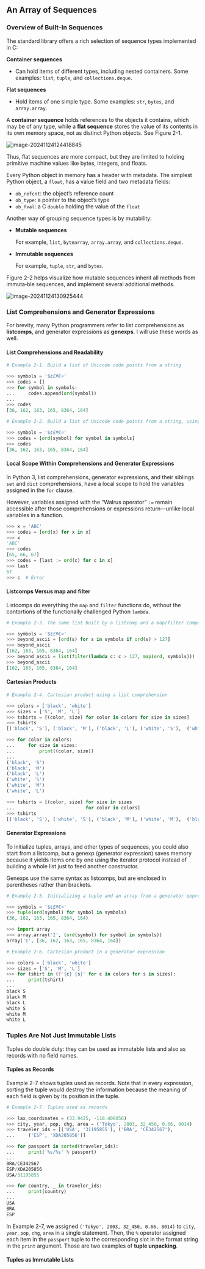 ## An Array of Sequences

### Overview of Built-In Sequences

The standard library offers a rich selection of sequence types implemented in C: 

**Container sequences** 

- Can hold items of different types, including nested containers. Some examples: `list`, `tuple`, and `collections.deque`.

**Flat sequences** 

- Hold items of one simple type. Some examples: `str`, `bytes`, and `array.array`.

A **container sequence** holds references to the objects it contains, which may be of any type, while a **flat sequence** stores the value of its contents in its own memory space, not as distinct Python objects. See Figure 2-1.

![image-20241124124418845](./images/image-20241124124418845.png)

Thus, flat sequences are more compact, but they are limited to holding primitive machine values like bytes, integers, and floats.

Every Python object in memory has a header with metadata. The simplest Python object, a `float`, has a value field and two metadata fields: 

- `ob_refcnt`: the object’s reference count 
- `ob_type`: a pointer to the object’s type 
- `ob_fval`: a C `double` holding the value of the `float`

Another way of grouping sequence types is by mutability: 

- **Mutable sequences** 

  For example, `list`, `bytearray`, `array.array`, and `collections.deque`.

- **Immutable sequences** 

  For example, `tuple`, `str`, and `bytes`.

Figure 2-2 helps visualize how mutable sequences inherit all methods from immuta‐ble sequences, and implement several additional methods.

![image-20241124130925444](./images/image-20241124130925444.png)

### List Comprehensions and Generator Expressions

For brevity, many Python programmers refer to list comprehensions as **listcomps**, and generator expressions as **genexps**. I will use these words as well.

#### List Comprehensions and Readability

```py
# Example 2-1. Build a list of Unicode code points from a string 

>>> symbols = '$¢£¥€¤' 
>>> codes = [] 
>>> for symbol in symbols: 
...     codes.append(ord(symbol)) 
...
>>> codes 
[36, 162, 163, 165, 8364, 164]
```

```py
# Example 2-2. Build a list of Unicode code points from a string, using a listcomp 

>>> symbols = '$¢£¥€¤' 
>>> codes = [ord(symbol) for symbol in symbols] 
>>> codes 
[36, 162, 163, 165, 8364, 164]
```

#### Local Scope Within Comprehensions and Generator Expressions

In Python 3, list comprehensions, generator expressions, and their siblings `set` and `dict` comprehensions, have a local scope to hold the variables assigned in the `for` clause.

However, variables assigned with the “Walrus operator” `:=` remain accessible after those comprehensions or expressions return—unlike local variables in a function.

```py
>>> x = 'ABC' 
>>> codes = [ord(x) for x in x] 
>>> x  
'ABC' 
>>> codes 
[65, 66, 67] 
>>> codes = [last := ord(c) for c in x] 
>>> last  
67 
>>> c  # Error
```

#### Listcomps Versus map and filter

Listcomps do everything the `map` and `filter` functions do, without the contortions of the functionally challenged Python `lambda`.

```py
# Example 2-3. The same list built by a listcomp and a map/filter composition 

>>> symbols = '$¢£¥€¤' 
>>> beyond_ascii = [ord(s) for s in symbols if ord(s) > 127] 
>>> beyond_ascii 
[162, 163, 165, 8364, 164] 
>>> beyond_ascii = list(filter(lambda c: c > 127, map(ord, symbols))) 
>>> beyond_ascii 
[162, 163, 165, 8364, 164]
```

#### Cartesian Products

```py
# Example 2-4. Cartesian product using a list comprehension 

>>> colors = ['black', 'white'] 
>>> sizes = ['S', 'M', 'L'] 
>>> tshirts = [(color, size) for color in colors for size in sizes]  
>>> tshirts 
[('black', 'S'), ('black', 'M'), ('black', 'L'), ('white', 'S'),  ('white', 'M'), ('white', 'L')] 

>>> for color in colors:  
...     for size in sizes: 
...         print((color, size)) 
...
('black', 'S') 
('black', 'M') 
('black', 'L') 
('white', 'S') 
('white', 'M') 
('white', 'L') 

>>> tshirts = [(color, size) for size in sizes      
...                          for color in colors] 
>>> tshirts 
[('black', 'S'), ('white', 'S'), ('black', 'M'), ('white', 'M'),  ('black', 'L'), ('white', 'L')]
```

#### Generator Expressions

To initialize tuples, arrays, and other types of sequences, you could also start from a listcomp, but a genexp (generator expression) saves memory because it yields items one by one using the iterator protocol instead of building a whole list just to feed another constructor.

Genexps use the same syntax as listcomps, but are enclosed in parentheses rather than brackets.

```py
# Example 2-5. Initializing a tuple and an array from a generator expression 

>>> symbols = '$¢£¥€¤' 
>>> tuple(ord(symbol) for symbol in symbols)  
(36, 162, 163, 165, 8364, 164) 

>>> import array 
>>> array.array('I', (ord(symbol) for symbol in symbols))  
array('I', [36, 162, 163, 165, 8364, 164])
```

```py
# Example 2-6. Cartesian product in a generator expression 

>>> colors = ['black', 'white'] 
>>> sizes = ['S', 'M', 'L'] 
>>> for tshirt in (f'{c} {s}' for c in colors for s in sizes):  
...     print(tshirt) 
...
black S
black M
black L
white S
white M
white L
```

### Tuples Are Not Just Immutable Lists

Tuples do double duty: they can be used as immutable lists and also as records with no field names.

#### Tuples as Records

Example 2-7 shows tuples used as records. Note that in every expression, sorting the tuple would destroy the information because the meaning of each field is given by its position in the tuple.

```py
# Example 2-7. Tuples used as records 

>>> lax_coordinates = (33.9425, -118.408056)  
>>> city, year, pop, chg, area = ('Tokyo', 2003, 32_450, 0.66, 8014)  
>>> traveler_ids = [('USA', '31195855'), ('BRA', 'CE342567'),  
...     ('ESP', 'XDA205856')] 

>>> for passport in sorted(traveler_ids):  
...     print('%s/%s' % passport)   
...
BRA/CE342567 
ESP/XDA205856 
USA/31195855 

>>> for country, _ in traveler_ids:  
...     print(country) 
...
USA 
BRA 
ESP
```

In Example 2-7, we assigned `('Tokyo', 2003, 32_450, 0.66, 8014)` to `city`, `year`, `pop`, `chg`, `area` in a single statement. Then, the `%` operator assigned each item in the `passport` tuple to the corresponding slot in the format string in the `print` argument. Those are two examples of **tuple unpacking**.

#### Tuples as Immutable Lists







